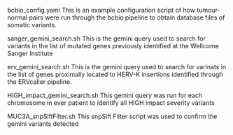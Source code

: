 bcbio_config.yaml
This is an example configuration script of how tumour-normal pairs were run through the bcbio pipeline to obtain database files of somatic variants. 

sanger_gemini_search.sh
This is the gemini query used to search for variants in the list of mutated genes previously identified at the Wellcome Sanger Institute

erv_gemini_search.sh
This is the gemini query used to search for varinats in the list of genes proximally located to HERV-K insertions identified through the ERVcaller pipeline.

HIGH_impact_gemini_search.sh
This gemini query was run for each chromosome in ever patient to identify all HIGH impact severity variants

MUC3A_snpSiftFilter.sh
This snpSift Filter script was used to confirm the gemini variants detected
